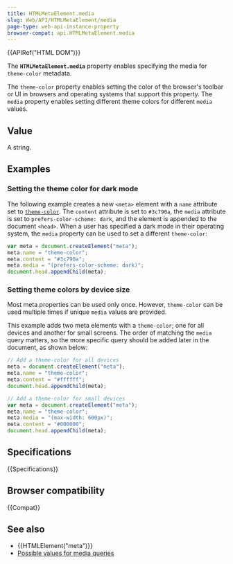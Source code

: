 ```yaml
---
title: HTMLMetaElement.media
slug: Web/API/HTMLMetaElement/media
page-type: web-api-instance-property
browser-compat: api.HTMLMetaElement.media
---
```


{{APIRef("HTML DOM")}}

The **`HTMLMetaElement.media`** property enables specifying the media for `theme-color` metadata.

The `theme-color` property enables setting the color of the browser's toolbar or UI in browsers and operating systems that support this property.
The `media` property enables setting different theme colors for different `media` values.

## Value

A string.

## Examples

### Setting the theme color for dark mode

The following example creates a new `<meta>` element with a `name` attribute set to [`theme-color`](/en-US/docs/Web/HTML/Element/meta/name#standard_metadata_names_defined_in_the_html_specification).
The `content` attribute is set to `#3c790a`, the `media` attribute is set to `prefers-color-scheme: dark`, and the element is appended to the document `<head>`.
When a user has specified a dark mode in their operating system, the `media` property can be used to set a different `theme-color`:

```js
var meta = document.createElement("meta");
meta.name = "theme-color";
meta.content = "#3c790a";
meta.media = "(prefers-color-scheme: dark)";
document.head.appendChild(meta);
```

### Setting theme colors by device size

Most meta properties can be used only once. However, `theme-color` can be used multiple times if unique `media` values are provided.

This example adds two meta elements with a `theme-color`; one for all devices and another for small screens.
The order of matching the `media` query matters, so the more specific query should be added later in the document, as shown below:

```js
// Add a theme-color for all devices
meta = document.createElement("meta");
meta.name = "theme-color";
meta.content = "#ffffff";
document.head.appendChild(meta);

// Add a theme-color for small devices
var meta = document.createElement("meta");
meta.name = "theme-color";
meta.media = "(max-width: 600px)";
meta.content = "#000000";
document.head.appendChild(meta);
```

## Specifications

{{Specifications}}

## Browser compatibility

{{Compat}}

## See also

- {{HTMLElement("meta")}}
- [Possible values for media queries](/en-US/docs/Web/CSS/Media_Queries/Using_media_queries)
